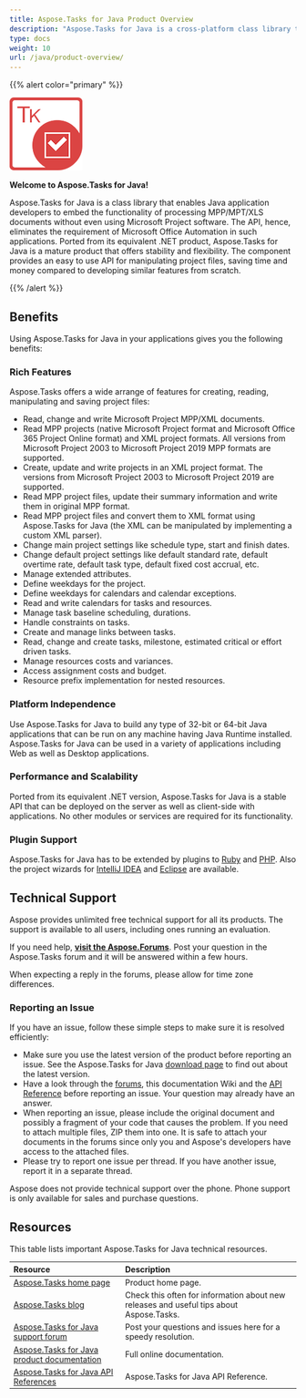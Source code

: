 ```yaml
---
title: Aspose.Tasks for Java Product Overview
description: "Aspose.Tasks for Java is a cross-platform class library that enables Java applications to read, edit, save and convert MPP/XML and Primavera XER/P6 XML files."
type: docs
weight: 10
url: /java/product-overview/
---
```


{{% alert color="primary" %}}

![Aspose.Tasks for Java logo](product-overview_1.png)

**Welcome to Aspose.Tasks for Java!**

Aspose.Tasks for Java is a class library that enables Java application developers to embed the functionality of processing MPP/MPT/XLS documents without even using Microsoft Project software. The API, hence, eliminates the requirement of Microsoft Office Automation in such applications. Ported from its equivalent .NET product, Aspose.Tasks for Java is a mature product that offers stability and flexibility. The component provides an easy to use API for manipulating project files, saving time and money compared to developing similar features from scratch.

{{% /alert %}}

## **Benefits**
Using Aspose.Tasks for Java in your applications gives you the following benefits:

### **Rich Features**
Aspose.Tasks offers a wide arrange of features for creating, reading, manipulating and saving project files:

- Read, change and write Microsoft Project MPP/XML documents.
- Read MPP projects (native Microsoft Project format and Microsoft Office 365 Project Online format) and XML project formats. All versions from Microsoft Project 2003 to Microsoft Project 2019 MPP formats are supported.
- Create, update and write projects in an XML project format. The versions from Microsoft Project 2003 to Microsoft Project 2019 are supported.
- Read MPP project files, update their summary information and write them in original MPP format.
- Read MPP project files and convert them to XML format using Aspose.Tasks for Java (the XML can be manipulated by implementing a custom XML parser).
- Change main project settings like schedule type, start and finish dates.
- Change default project settings like default standard rate, default overtime rate, default task type, default fixed cost accrual, etc.
- Manage extended attributes.
- Define weekdays for the project.
- Define weekdays for calendars and calendar exceptions.
- Read and write calendars for tasks and resources.
- Manage task baseline scheduling, durations.
- Handle constraints on tasks.
- Create and manage links between tasks.
- Read, change and create tasks, milestone, estimated critical or effort driven tasks.
- Manage resources costs and variances.
- Access assignment costs and budget.
- Resource prefix implementation for nested resources. 

### **Platform Independence**
Use Aspose.Tasks for Java to build any type of 32-bit or 64-bit Java applications that can be run on any machine having Java Runtime installed. Aspose.Tasks for Java can be used in a variety of applications including Web as well as Desktop applications.

### **Performance and Scalability**
Ported from its equivalent .NET version, Aspose.Tasks for Java is a stable API that can be deployed on the server as well as client-side with applications. No other modules or services are required for its functionality.

### **Plugin Support**
Aspose.Tasks for Java has to be extended by plugins to [Ruby](/tasks/java/aspose-tasks-java-for-ruby/) and [PHP](/https://docs.aspose.com/tasks/java/aspose-tasks-java-for-php/). Also the project wizards for [IntelliJ IDEA](/tasks/java/aspose-tasks-java-for-intellij-idea-maven/) and [Eclipse](/tasks/java/aspose-tasks-java-for-eclipse-maven/) are available.

## **Technical Support**
Aspose provides unlimited free technical support for all its products. The support is available to all users, including ones running an evaluation.

If you need help, [**visit the Aspose.Forums**](https://forum.aspose.com/). Post your question in the Aspose.Tasks forum and it will be answered within a few hours.

When expecting a reply in the forums, please allow for time zone differences.

### **Reporting an Issue**
If you have an issue, follow these simple steps to make sure it is resolved efficiently:

- Make sure you use the latest version of the product before reporting an issue. See the Aspose.Tasks for Java [download page](https://downloads.aspose.com/tasks/java) to find out about the latest version.
- Have a look through the [forums](https://forum.aspose.com/), this documentation Wiki and the [API Reference](https://apireference.aspose.com/tasks/java) before reporting an issue. Your question may already have an answer.
- When reporting an issue, please include the original document and possibly a fragment of your code that causes the problem. If you need to attach multiple files, ZIP them into one. It is safe to attach your documents in the forums since only you and Aspose's developers have access to the attached files.
- Please try to report one issue per thread. If you have another issue, report it in a separate thread.

Aspose does not provide technical support over the phone. Phone support is only available for sales and purchase questions.

## **Resources**
This table lists important Aspose.Tasks for Java technical resources.

|**Resource**|**Description**|
| :- | :- |
|[Aspose.Tasks home page](https://products.aspose.com/tasks/java)|Product home page.|
|[Aspose.Tasks blog](https://blog.aspose.com/category/tasks/)|Check this often for information about new releases and useful tips about Aspose.Tasks.|
|[Aspose.Tasks for Java support forum](https://forum.aspose.com/c/tasks/15)|Post your questions and issues here for a speedy resolution.|
|[Aspose.Tasks for Java product documentation](/tasks/java/)|Full online documentation.|
|[Aspose.Tasks for Java API References](https://apireference.aspose.com/tasks/java)|Aspose.Tasks for Java API Reference.|

